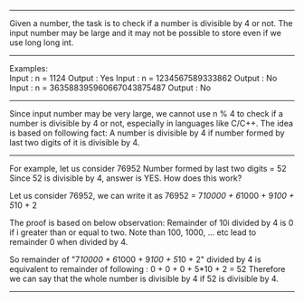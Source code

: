 ----------------------------------------------------------------------------------

Given a number, the task is to check if a number is divisible by 4 or not. The input number may be large and it may not be possible to store even if we use long long int.

----------------------------------------------------------------------------------

Examples:  
Input : n = 1124
Output : Yes
Input  : n = 1234567589333862
Output : No
Input  : n = 363588395960667043875487
Output : No

----------------------------------------------------------------------------------

Since input number may be very large, we cannot use n % 4 to check if a number is divisible by 4 or not, especially in languages like C/C++. The idea is based on following fact:
A number is divisible by 4 if number formed by last two digits of it is divisible by 4.

----------------------------------------------------------------------------------

For example, let us consider 76952 
Number formed by last two digits = 52
Since 52 is divisible by 4, answer is YES.
How does this work? 

Let us consider 76952, we can write it as
76952 = 7*10000 + 6*1000 + 9*100 + 5*10 + 2

The proof is based on below observation:
Remainder of 10i divided by 4 is 0 if i greater 
than or equal to two. Note than 100, 1000,
... etc lead to remainder 0 when divided by 4.

So remainder of "7*10000 + 6*1000 + 9*100 + 
5*10 + 2" divided by 4 is equivalent to remainder 
of following : 
0 + 0 + 0 + 5*10 + 2 = 52
Therefore we can say that the whole number is 
divisible by 4 if 52 is divisible by 4.

----------------------------------------------------------------------------------